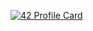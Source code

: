 
[![42 Profile Card](https://1337-readme.vercel.app/api/profile?cursus=42cursus&dark=true&login=ylaarous)](https://github.com/mohouyizme/1337-readme)
